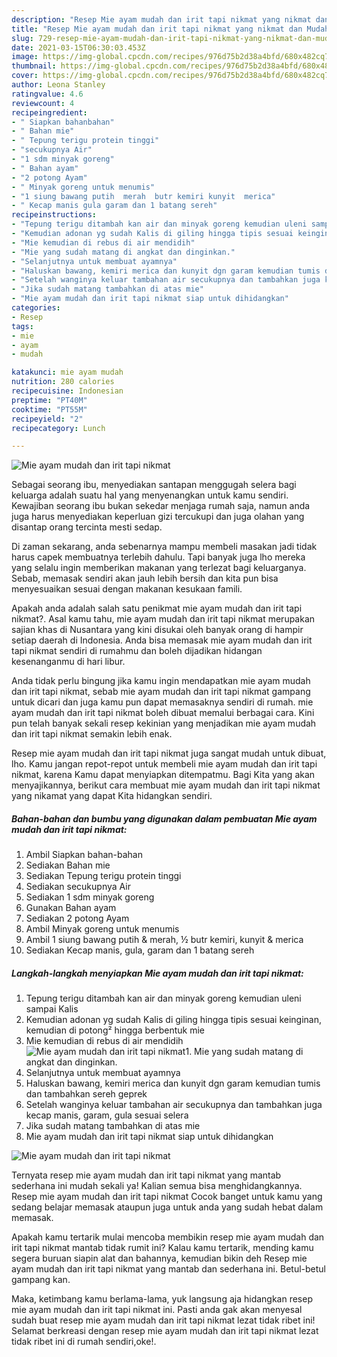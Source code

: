 ```yaml
---
description: "Resep Mie ayam mudah dan irit tapi nikmat yang nikmat dan Mudah Dibuat"
title: "Resep Mie ayam mudah dan irit tapi nikmat yang nikmat dan Mudah Dibuat"
slug: 729-resep-mie-ayam-mudah-dan-irit-tapi-nikmat-yang-nikmat-dan-mudah-dibuat
date: 2021-03-15T06:30:03.453Z
image: https://img-global.cpcdn.com/recipes/976d75b2d38a4bfd/680x482cq70/mie-ayam-mudah-dan-irit-tapi-nikmat-foto-resep-utama.jpg
thumbnail: https://img-global.cpcdn.com/recipes/976d75b2d38a4bfd/680x482cq70/mie-ayam-mudah-dan-irit-tapi-nikmat-foto-resep-utama.jpg
cover: https://img-global.cpcdn.com/recipes/976d75b2d38a4bfd/680x482cq70/mie-ayam-mudah-dan-irit-tapi-nikmat-foto-resep-utama.jpg
author: Leona Stanley
ratingvalue: 4.6
reviewcount: 4
recipeingredient:
- " Siapkan bahanbahan"
- " Bahan mie"
- " Tepung terigu protein tinggi"
- "secukupnya Air"
- "1 sdm minyak goreng"
- " Bahan ayam"
- "2 potong Ayam"
- " Minyak goreng untuk menumis"
- "1 siung bawang putih  merah  butr kemiri kunyit  merica"
- " Kecap manis gula garam dan 1 batang sereh"
recipeinstructions:
- "Tepung terigu ditambah kan air dan minyak goreng kemudian uleni sampai Kalis"
- "Kemudian adonan yg sudah Kalis di giling hingga tipis sesuai keinginan, kemudian di potong² hingga berbentuk mie"
- "Mie kemudian di rebus di air mendidih"
- "Mie yang sudah matang di angkat dan dinginkan."
- "Selanjutnya untuk membuat ayamnya"
- "Haluskan bawang, kemiri merica dan kunyit dgn garam kemudian tumis dan tambahkan sereh geprek"
- "Setelah wanginya keluar tambahan air secukupnya dan tambahkan juga kecap manis, garam, gula sesuai selera"
- "Jika sudah matang tambahkan di atas mie"
- "Mie ayam mudah dan irit tapi nikmat siap untuk dihidangkan"
categories:
- Resep
tags:
- mie
- ayam
- mudah

katakunci: mie ayam mudah 
nutrition: 280 calories
recipecuisine: Indonesian
preptime: "PT40M"
cooktime: "PT55M"
recipeyield: "2"
recipecategory: Lunch

---
```



![Mie ayam mudah dan irit tapi nikmat](https://img-global.cpcdn.com/recipes/976d75b2d38a4bfd/680x482cq70/mie-ayam-mudah-dan-irit-tapi-nikmat-foto-resep-utama.jpg)

Sebagai seorang ibu, menyediakan santapan menggugah selera bagi keluarga adalah suatu hal yang menyenangkan untuk kamu sendiri. Kewajiban seorang ibu bukan sekedar menjaga rumah saja, namun anda juga harus menyediakan keperluan gizi tercukupi dan juga olahan yang disantap orang tercinta mesti sedap.

Di zaman  sekarang, anda sebenarnya mampu membeli masakan jadi tidak harus capek membuatnya terlebih dahulu. Tapi banyak juga lho mereka yang selalu ingin memberikan makanan yang terlezat bagi keluarganya. Sebab, memasak sendiri akan jauh lebih bersih dan kita pun bisa menyesuaikan sesuai dengan makanan kesukaan famili. 



Apakah anda adalah salah satu penikmat mie ayam mudah dan irit tapi nikmat?. Asal kamu tahu, mie ayam mudah dan irit tapi nikmat merupakan sajian khas di Nusantara yang kini disukai oleh banyak orang di hampir setiap daerah di Indonesia. Anda bisa memasak mie ayam mudah dan irit tapi nikmat sendiri di rumahmu dan boleh dijadikan hidangan kesenanganmu di hari libur.

Anda tidak perlu bingung jika kamu ingin mendapatkan mie ayam mudah dan irit tapi nikmat, sebab mie ayam mudah dan irit tapi nikmat gampang untuk dicari dan juga kamu pun dapat memasaknya sendiri di rumah. mie ayam mudah dan irit tapi nikmat boleh dibuat memalui berbagai cara. Kini pun telah banyak sekali resep kekinian yang menjadikan mie ayam mudah dan irit tapi nikmat semakin lebih enak.

Resep mie ayam mudah dan irit tapi nikmat juga sangat mudah untuk dibuat, lho. Kamu jangan repot-repot untuk membeli mie ayam mudah dan irit tapi nikmat, karena Kamu dapat menyiapkan ditempatmu. Bagi Kita yang akan menyajikannya, berikut cara membuat mie ayam mudah dan irit tapi nikmat yang nikamat yang dapat Kita hidangkan sendiri.

<!--inarticleads1-->

##### Bahan-bahan dan bumbu yang digunakan dalam pembuatan Mie ayam mudah dan irit tapi nikmat:

1. Ambil  Siapkan bahan-bahan
1. Sediakan  Bahan mie
1. Sediakan  Tepung terigu protein tinggi
1. Sediakan secukupnya Air
1. Sediakan 1 sdm minyak goreng
1. Gunakan  Bahan ayam
1. Sediakan 2 potong Ayam
1. Ambil  Minyak goreng untuk menumis
1. Ambil 1 siung bawang putih &amp; merah, ½ butr kemiri, kunyit &amp; merica
1. Sediakan  Kecap manis, gula, garam dan 1 batang sereh




<!--inarticleads2-->

##### Langkah-langkah menyiapkan Mie ayam mudah dan irit tapi nikmat:

1. Tepung terigu ditambah kan air dan minyak goreng kemudian uleni sampai Kalis
1. Kemudian adonan yg sudah Kalis di giling hingga tipis sesuai keinginan, kemudian di potong² hingga berbentuk mie
1. Mie kemudian di rebus di air mendidih
<img src="//assets-global.cpcdn.com/assets/icons/button_play-2c75c40dde080a61004c1f40b05d8f140eaff45d7e9e6481dc71c63d2e7c4909.png" alt="Mie ayam mudah dan irit tapi nikmat">1. Mie yang sudah matang di angkat dan dinginkan.
1. Selanjutnya untuk membuat ayamnya
1. Haluskan bawang, kemiri merica dan kunyit dgn garam kemudian tumis dan tambahkan sereh geprek
1. Setelah wanginya keluar tambahan air secukupnya dan tambahkan juga kecap manis, garam, gula sesuai selera
1. Jika sudah matang tambahkan di atas mie
1. Mie ayam mudah dan irit tapi nikmat siap untuk dihidangkan
<img src="//assets-global.cpcdn.com/assets/icons/button_play-2c75c40dde080a61004c1f40b05d8f140eaff45d7e9e6481dc71c63d2e7c4909.png" alt="Mie ayam mudah dan irit tapi nikmat">



Ternyata resep mie ayam mudah dan irit tapi nikmat yang mantab sederhana ini mudah sekali ya! Kalian semua bisa menghidangkannya. Resep mie ayam mudah dan irit tapi nikmat Cocok banget untuk kamu yang sedang belajar memasak ataupun juga untuk anda yang sudah hebat dalam memasak.

Apakah kamu tertarik mulai mencoba membikin resep mie ayam mudah dan irit tapi nikmat mantab tidak rumit ini? Kalau kamu tertarik, mending kamu segera buruan siapin alat dan bahannya, kemudian bikin deh Resep mie ayam mudah dan irit tapi nikmat yang mantab dan sederhana ini. Betul-betul gampang kan. 

Maka, ketimbang kamu berlama-lama, yuk langsung aja hidangkan resep mie ayam mudah dan irit tapi nikmat ini. Pasti anda gak akan menyesal sudah buat resep mie ayam mudah dan irit tapi nikmat lezat tidak ribet ini! Selamat berkreasi dengan resep mie ayam mudah dan irit tapi nikmat lezat tidak ribet ini di rumah sendiri,oke!.

